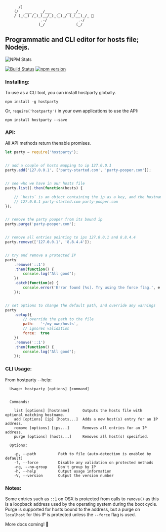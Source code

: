 ```
      /)
    (/   ___ _  _/___   _   __ _/_
    / )_(_) /_)_(__/_)_(_(_/ (_(__(_/_ 🎉
                .-/              .-/
               (_/              (_/
```

## Programmatic and CLI editor for hosts file; Nodejs.

![NPM Stats](https://nodei.co/npm/hostparty.png?downloads=true&downloadRank=true&stars=true)

[![Build Status](https://travis-ci.org/drb/hostparty.svg)](https://travis-ci.org/drb/hostparty) [![npm version](https://badge.fury.io/js/hostparty.svg)](http://badge.fury.io/js/hostparty)

### Installing:

To use as a CLI tool, you can install hostparty globally.

`npm install -g hostparty`

Or, `require('hostparty')` in your own applications to use the API:

`npm install hostparty --save`

### API:

All API methods return thenable promises.

```javascript
let party = require('hostparty');


// add a couple of hosts mapping to ip 127.0.0.1
party.add('127.0.0.1', ['party-started.com', 'party-pooper.com']);


// see who we have in our hosts file
party.list().then(function(hosts) {

    // `hosts` is an object containing the ip as a key, and the hostnames(s) bound as an array
    // 127.0.0.1 party-started.com party-pooper.com
});


// remove the party pooper from its bound ip
party.purge('party-pooper.com');


// remove all entries pointing to ips 127.0.0.1 and 8.8.4.4
party.remove(['127.0.0.1', '8.8.4.4']);


// try and remove a protected IP
party
    .remove('::1')
    .then(function() {
        console.log("All good");
    })
    .catch(function(e) {
        console.error('Error found [%s]. Try using the force flag.', e.message);
    });


// set options to change the default path, and override any warnings
party
    .setup({
        // override the path to the file
        path:   '~/my-own/hosts',
        // ignores validation
        force:  true
    })
    .remove('::1')
    .then(function() {
        console.log("All good");
    });

```

### CLI Usage:

From hostparty --help:

```
  Usage: hostparty [options] [command]


  Commands:

    list [options] [hostname]      Outputs the hosts file with optional matching hostname.
    add [options] [ip] [hosts...]  Adds a new host(s) entry for an IP address.
    remove [options] [ips...]      Removes all entries for an IP address.
    purge [options] [hosts...]     Removes all host(s) specified.

  Options:

    -p, --path          Path to file (auto-detection is enabled by default)
    -f, --force         Disable any validation on protected methods
    -ng, --no-group     Don't group by IP
    -h, --help          Output usage information
    -V, --version       Output the version number
```

### Notes:

Some entries such as `::1` on OSX is protected from calls to `remove()` as this is a loopback address used by the operating system during the boot cycle. Purge is supported for hosts bound to the address, but a purge on `localhost` for this IP is protected unless the `--force` flag is used.

More docs coming! 🎉
